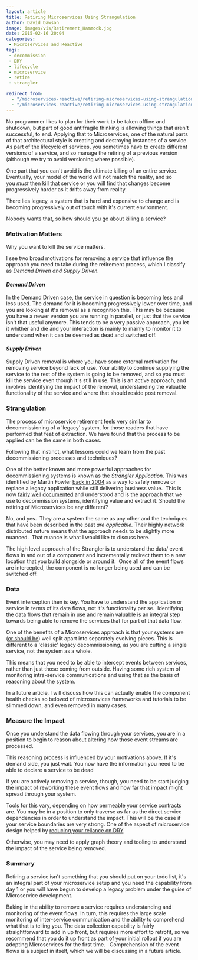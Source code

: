```yaml
---
layout: article
title: Retiring Microservices Using Strangulation
author: David Dawson
image: images/vis/Retirement_Hammock.jpg
date: 2015-02-16 20:04
categories:
 - Microservices and Reactive
tags:
 - decommission
 - DRY
 - lifecycle
 - microservice
 - retire
 - strangler

redirect_from: 
  - "/microservices-reactive/retiring-microservices-using-strangulation.html"
  - "/microservices-reactive/retiring-microservices-using-strangulation/index.html"
---
```


No programmer likes to plan for their work to be taken offline and shutdown, but part of good antifragile thinking is allowing things that aren't successful, to end. Applying that to Microservices, one of the natural parts of that architectural style is creating and destroying instances of a service. As part of the lifecycle of services, you sometimes have to create different versions of a service, and so manage the retiring of a previous version (although we try to avoid versioning where possible).

One part that you can't avoid is the ultimate killing of an entire service. Eventually, your model of the world will not match the reality, and so you <em>must</em> then kill that service or you will find that changes become progressively harder as it drifts away from reality.

There lies legacy, a system that is hard and expensive to change and is becoming progressively out of touch with it's current environment.

Nobody wants that, so how should you go about killing a service?
<h3>Motivation Matters</h3>
Why you want to kill the service matters.

I see two broad motivations for removing a service that influence the approach you need to take during the retirement process, which I classify as <em>Demand Driven and Supply Driven.</em>
<h4><em>Demand Driven</em></h4>
In the Demand Driven case, the service in question is becoming less and less used. The demand for it is becoming progressively lower over time, and you are looking at it's removal as a recognition this. This may be because you have a newer version you are running in parallel, or just that the service isn't that useful anymore. This tends to be a very passive approach, you let it whither and die and your interaction is mainly to mainly to monitor it to understand when it can be deemed as dead and switched off.
<h4><em>Supply Driven</em></h4>
Supply Driven removal is where you have some external motivation for removing service beyond lack of use. Your ability to continue supplying the service to the rest of the system is going to be removed, and so you must kill the service even though it's still in use. This is an active approach, and involves identifying the impact of the removal, understanding the valuable functionality of the service and where that should reside post removal.
<h3>Strangulation</h3>
The process of microservice retirement feels very similar to decommissioning of a 'legacy' system, for those readers that have performed that feat of extraction. We have found that the process to be applied can be the same in both cases.

Following that instinct, what lessons could we learn from the past decommissioning processes and techniques?

One of the better known and more powerful approaches for decommissioning systems is known as the <em>Strangler Application</em>. This was identified by Martin Fowler <a href="http://www.martinfowler.com/bliki/StranglerApplication.html" target="_blank">back in 2004</a> as a way to safely remove or replace a legacy application while still delivering business value.  This is now <a href="http://paulhammant.com/2013/07/14/legacy-application-strangulation-case-studies/" target="_blank">fairly</a> <a href="http://agilefromthegroundup.blogspot.co.uk/2011/03/strangulation-pattern-of-choice-for.html" target="_blank">well</a> <a href="http://cdn.pols.co.uk/papers/agile-approach-to-legacy-systems.pdf" target="_blank">documented</a> and understood and is the approach that we use to decommission systems, identifying value and extract it. Should the retiring of Microservices be any different?

No, and yes.  They are a system the same as any other and the techniques that have been described in the past <em>are applicable. </em>Their highly network distributed nature means that the approach needs to be slightly more nuanced.  That nuance is what I would like to discuss here.

The high level approach of the Strangler is to understand the data/ event flows in and out of a component and incrementally redirect them to a new location that you build alongside or around it.  Once all of the event flows are intercepted, the component is no longer being used and can be switched off.
<h3>Data</h3>
Event interception then is key. You have to understand the application or service in terms of its data flows, not it's functionality per se.  Identifying the data flows that remain in use and remain valuable is an integral step towards being able to remove the services that for part of that data flow.

One of the benefits of a Microservices approach is that your systems are (<a title="Approaching the Design of a Microservices Based Architecture" href="/learning/the-life-preserver/approaching-the-design-of-a-microservices-based-architecture/" target="_blank">or should be</a>) well split apart into separately evolving pieces. This is different to a 'classic' legacy decommissioning, as you are cutting a single service, not the system as a whole.

This means that you need to be able to intercept events between services, rather than just those coming from outside. Having some rich system of monitoring intra-service communications and using that as the basis of reasoning about the system.

In a future article, I will discuss how this can actually enable the component health checks so beloved of microservices frameworks and tutorials to be slimmed down, and even removed in many cases.
<h3>Measure the Impact</h3>
Once you understand the data flowing through your services, you are in a position to begin to reason about altering how those event streams are processed.

This reasoning process is influenced by your motivations above. If it's demand side, you just wait. You now have the information you need to be able to declare a service to be dead

If you are actively removing a service, though, you need to be start judging the impact of reworking these event flows and how far that impact might spread through your system.

Tools for this vary, depending on how permeable your service contracts are. You may be in a position to only traverse as far as the direct service dependencies in order to understand the impact. This will be the case if your service boundaries are very strong. One of the aspect of microservice design helped by <a title="Development by Slogan:Part 1, Really DRY" href="/our-team/development-by-slogan-dry-part1/">reducing your reliance on DRY</a>

Otherwise, you may need to apply graph theory and tooling to understand the impact of the service being removed.
<h3>Summary</h3>
Retiring a service isn't something that you should put on your todo list, it's an integral part of your microservice setup and you need the capability from day 1 or you will have begun to develop a legacy problem under the guise of Microservice development.

Baking in the ability to remove a service requires understanding and monitoring of the event flows. In turn, this requires the large scale monitoring of inter-service communication and the ability to comprehend what that is telling you. The data collection capability is fairly straightforward to add in up front, but requires more effort to retrofit, so we recommend that you do it up front as part of your initial rollout if you are adopting Microservices for the first time.   Comprehension of the event flows is a subject in itself, which we will be discussing in a future article.